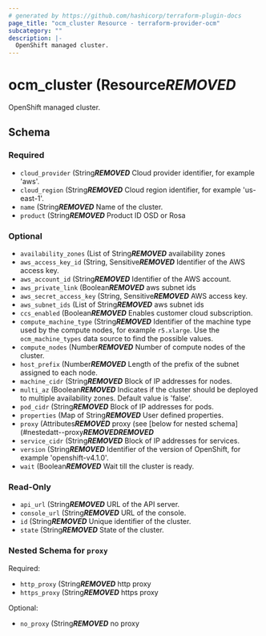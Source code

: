 ```yaml
---
# generated by https://github.com/hashicorp/terraform-plugin-docs
page_title: "ocm_cluster Resource - terraform-provider-ocm"
subcategory: ""
description: |-
  OpenShift managed cluster.
---
```


# ocm_cluster (Resource***REMOVED***

OpenShift managed cluster.



<!-- schema generated by tfplugindocs -->
## Schema

### Required

- `cloud_provider` (String***REMOVED*** Cloud provider identifier, for example 'aws'.
- `cloud_region` (String***REMOVED*** Cloud region identifier, for example 'us-east-1'.
- `name` (String***REMOVED*** Name of the cluster.
- `product` (String***REMOVED*** Product ID OSD or Rosa

### Optional

- `availability_zones` (List of String***REMOVED*** availability zones
- `aws_access_key_id` (String, Sensitive***REMOVED*** Identifier of the AWS access key.
- `aws_account_id` (String***REMOVED*** Identifier of the AWS account.
- `aws_private_link` (Boolean***REMOVED*** aws subnet ids
- `aws_secret_access_key` (String, Sensitive***REMOVED*** AWS access key.
- `aws_subnet_ids` (List of String***REMOVED*** aws subnet ids
- `ccs_enabled` (Boolean***REMOVED*** Enables customer cloud subscription.
- `compute_machine_type` (String***REMOVED*** Identifier of the machine type used by the compute nodes, for example `r5.xlarge`. Use the `ocm_machine_types` data source to find the possible values.
- `compute_nodes` (Number***REMOVED*** Number of compute nodes of the cluster.
- `host_prefix` (Number***REMOVED*** Length of the prefix of the subnet assigned to each node.
- `machine_cidr` (String***REMOVED*** Block of IP addresses for nodes.
- `multi_az` (Boolean***REMOVED*** Indicates if the cluster should be deployed to multiple availability zones. Default value is 'false'.
- `pod_cidr` (String***REMOVED*** Block of IP addresses for pods.
- `properties` (Map of String***REMOVED*** User defined properties.
- `proxy` (Attributes***REMOVED*** proxy (see [below for nested schema](#nestedatt--proxy***REMOVED******REMOVED***
- `service_cidr` (String***REMOVED*** Block of IP addresses for services.
- `version` (String***REMOVED*** Identifier of the version of OpenShift, for example 'openshift-v4.1.0'.
- `wait` (Boolean***REMOVED*** Wait till the cluster is ready.

### Read-Only

- `api_url` (String***REMOVED*** URL of the API server.
- `console_url` (String***REMOVED*** URL of the console.
- `id` (String***REMOVED*** Unique identifier of the cluster.
- `state` (String***REMOVED*** State of the cluster.

<a id="nestedatt--proxy"></a>
### Nested Schema for `proxy`

Required:

- `http_proxy` (String***REMOVED*** http proxy
- `https_proxy` (String***REMOVED*** https proxy

Optional:

- `no_proxy` (String***REMOVED*** no proxy


